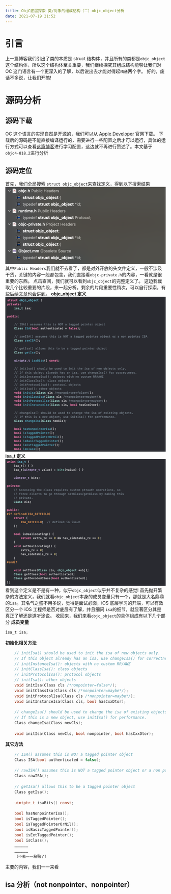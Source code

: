 ```yaml
---
title: ObjC底层探索-类/对象的组成结构（二）objc_object分析
date: 2021-07-19 21:52
---
```

# 引言
上一篇博客我们引出了类的本质是 struct 结构体，并且所有的类都是`objc_object`这个结构体，所以这个结构体至关重要，我们继续探究其组成结构能够让我们对 OC 这门语言有一个更深入的了解，以后说出去才能对得起`精通`两个字。
好的，废话不多说，让我们开搞!
# 源码分析
## 源码下载
OC 这个语言的实现自然是开源的，我们可以从 [Apple Developer](https://opensource.apple.com/tarballs/objc4/) 官网下载。
下载后的源码是不能直接编译运行的，需要进行一些配置之后才可以运行，具体的运行方式可以查看[这篇博客](https://juejin.cn/post/6914265121183236104)进行学习配置，这边就不再进行赘述了。本文基于`objc4-818.2`进行分析
## 源码定位
首先，我们全局搜索 `struct objc_object`来查找定义，得到以下搜索结果
![](./_image/2021-07-19/2021-07-19-22-07-47@2x.png)
其中`Public Headers`我们就不去看了，都是对外开放的头文件定义，一般不涉及干货，关键的内容一般都包含，我们直接看`objc-private.h`的内容，一看就是很重要的东西。
点击查阅，我们就可以看到`objc_object`的完整定义了。
这边我截取几个比较重要的片段，来一起分析。剩余的片段重要性稍次，可以自行探索，有些后续文章也会讲到。
**objc_object 定义**
![](./_image/2021-07-19/2021-07-19-22-30-11@2x.png)
**isa_t 定义**
![](./_image/2021-07-19/2021-07-19-22-27-19@2x.png)
看到这个定义是不是有一种，似乎`objc_object`似乎并不复杂的感觉!
首先抛开繁杂的方法定义，我们就看`objc_object`本身的成员变量只有一个，那就是大名鼎鼎的`isa`。其名气之盛不用多说，觉得是面试必面，iOS 底层学习的开端，可以有效区分一个 iOS 工程师是否对底层有了解，并且细问 `isa`的细节，就显著区分其是真正了解还是道听途说。
收回来，我们来看`objc_object`的具体组成有以下几个部分
**成员变量**
```C
isa_t isa;
```
**初始化相关方法**
```C
    // initIsa() should be used to init the isa of new objects only.
    // If this object already has an isa, use changeIsa() for correctness.
    // initInstanceIsa(): objects with no custom RR/AWZ
    // initClassIsa(): class objects
    // initProtocolIsa(): protocol objects
    // initIsa(): other objects
    void initIsa(Class cls /*nonpointer=false*/);
    void initClassIsa(Class cls /*nonpointer=maybe*/);
    void initProtocolIsa(Class cls /*nonpointer=maybe*/);
    void initInstanceIsa(Class cls, bool hasCxxDtor);

    // changeIsa() should be used to change the isa of existing objects.
    // If this is a new object, use initIsa() for performance.
    Class changeIsa(Class newCls);

    void initIsa(Class newCls, bool nonpointer, bool hasCxxDtor);
```
**其它方法**
```C
    // ISA() assumes this is NOT a tagged pointer object
    Class ISA(bool authenticated = false);

    // rawISA() assumes this is NOT a tagged pointer object or a non pointer ISA
    Class rawISA();

    // getIsa() allows this to be a tagged pointer object
    Class getIsa();
    
    uintptr_t isaBits() const;

    bool hasNonpointerIsa();
    bool isTaggedPointer();
    bool isTaggedPointerOrNil();
    bool isBasicTaggedPointer();
    bool isExtTaggedPointer();
    bool isClass();
    ………………
    ………………
    （不去一一粘贴了）
```
主要的内容，我们一一来看

## isa 分析（not nonpointer、nonpointer）


